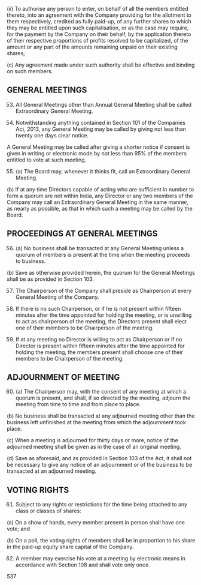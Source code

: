 (ii) To authorise any person to enter, on behalf of all the members entitled thereto, into an agreement with the Company providing for the allotment to them respectively, credited as fully paid-up, of any further shares to which they may be entitled upon such capitalisation, or as the case may require, for the payment by the Company on their behalf, by the application thereto of their respective proportions of profits resolved to be capitalized, of the amount or any part of the amounts remaining unpaid on their existing shares;

(c) Any agreement made under such authority shall be effective and binding on such members.

## GENERAL MEETINGS

53. All General Meetings other than Annual General Meeting shall be called Extraordinary General Meeting.

54. Notwithstanding anything contained in Section 101 of the Companies Act, 2013, any General Meeting may be called by giving not less than twenty one days clear notice.

A General Meeting may be called after giving a shorter notice if consent is given in writing or electronic mode by not less than 95% of the members entitled to vote at such meeting.

55. (a) The Board may, whenever it thinks fit, call an Extraordinary General Meeting.

(b) If at any time Directors capable of acting who are sufficient in number to form a quorum are not within India, any Director or any two members of the Company may call an Extraordinary General Meeting in the same manner, as nearly as possible, as that in which such a meeting may be called by the Board.

## PROCEEDINGS AT GENERAL MEETINGS

56. (a) No business shall be transacted at any General Meeting unless a quorum of members is present at the time when the meeting proceeds to business.

(b) Save as otherwise provided herein, the quorum for the General Meetings shall be as provided in Section 103.

57. The Chairperson of the Company shall preside as Chairperson at every General Meeting of the Company.

58. If there is no such Chairperson, or if he is not present within fifteen minutes after the time appointed for holding the meeting, or is unwilling to act as chairperson of the meeting, the Directors present shall elect one of their members to be Chairperson of the meeting.

59. If at any meeting no Director is willing to act as Chairperson or if no Director is present within fifteen minutes after the time appointed for holding the meeting, the members present shall choose one of their members to be Chairperson of the meeting.

## ADJOURNMENT OF MEETING

60. (a) The Chairperson may, with the consent of any meeting at which a quorum is present, and shall, if so directed by the meeting, adjourn the meeting from time to time and from place to place.

(b) No business shall be transacted at any adjourned meeting other than the business left unfinished at the meeting from which the adjournment took place.

(c) When a meeting is adjourned for thirty days or more, notice of the adjourned meeting shall be given as in the case of an original meeting.

(d) Save as aforesaid, and as provided in Section 103 of the Act, it shall not be necessary to give any notice of an adjournment or of the business to be transacted at an adjourned meeting.

## VOTING RIGHTS

61. Subject to any rights or restrictions for the time being attached to any class or classes of shares:

(a) On a show of hands, every member present in person shall have one vote; and

(b) On a poll, the voting rights of members shall be in proportion to his share in the paid-up equity share capital of the Company.

62. A member may exercise his vote at a meeting by electronic means in accordance with Section 108 and shall vote only once.

537